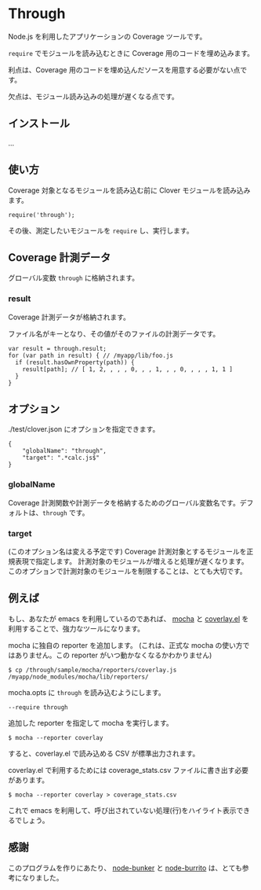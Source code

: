 Through
======================
Node.js を利用したアプリケーションの Coverage ツールです。

`require` でモジュールを読み込むときに Coverage 用のコードを埋め込みます。

利点は、Coverage 用のコードを埋め込んだソースを用意する必要がない点です。

欠点は、モジュール読み込みの処理が遅くなる点です。

インストール
------

...

使い方
------
Coverage 対象となるモジュールを読み込む前に Clover モジュールを読み込みます。

    require('through');

その後、測定したいモジュールを `require` し、実行します。

Coverage 計測データ
------
グローバル変数 `through` に格納されます。

### result ###
Coverage 計測データが格納されます。

ファイル名がキーとなり、その値がそのファイルの計測データです。

    var result = through.result;
    for (var path in result) { // /myapp/lib/foo.js
      if (result.hasOwnProperty(path)) {
        result[path]; // [ 1, 2, , , , 0, , , 1, , , 0, , , , 1, 1 ]
      }
    }

オプション
------
./test/clover.json にオプションを指定できます。

    {
        "globalName": "through", 
        "target": ".*calc.js$"
    }

### globalName ###
Coverage 計測関数や計測データを格納するためのグローバル変数名です。デフォルトは、`through` です。

### target ###
(このオプション名は変える予定です)
Coverage 計測対象とするモジュールを正規表現で指定します。
計測対象のモジュールが増えると処理が遅くなります。
このオプションで計測対象のモジュールを制限することは、とても大切です。

例えば
------
もし、あなたが emacs を利用しているのであれば、
[mocha](http://visionmedia.github.com/mocha/) と
[coverlay.el](https://github.com/twada/coverlay.el) 
を利用することで、強力なツールになります。

mocha に独自の reporter を追加します。
(これは、正式な mocha の使い方ではありません。この reporter がいつ動かなくなるかわかりません)

    $ cp /through/sample/mocha/reporters/coverlay.js /myapp/node_modules/mocha/lib/reporters/

mocha.opts に `through` を読み込むようにします。

    --require through

追加した reporter を指定して mocha を実行します。

    $ mocha --reporter coverlay

すると、coverlay.el で読み込める CSV が標準出力されます。

coverlay.el で利用するためには coverage_stats.csv ファイルに書き出す必要があります。

    $ mocha --reporter coverlay > coverage_stats.csv

これで emacs を利用して、呼び出されていない処理(行)をハイライト表示できるでしょう。

感謝
------
このプログラムを作りにあたり、
[node-bunker](https://github.com/substack/node-bunker) と
[node-burrito](https://github.com/substack/node-burrito)
は、とても参考になりました。

